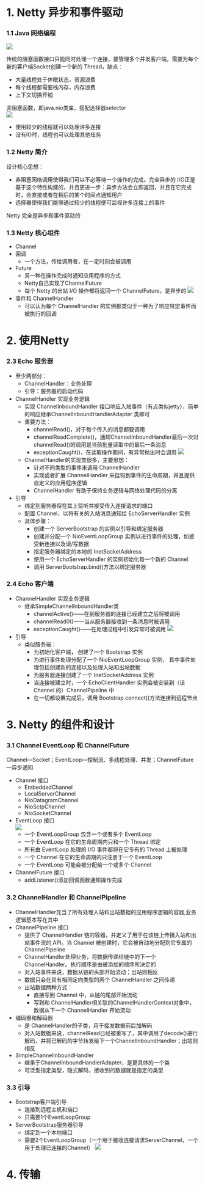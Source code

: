 # 1. Netty 异步和事件驱动

### 1.1 Java 网络编程
![](1-1.jpg)		

传统的阻塞函数接口只能同时处理一个连接，要管理多个并发客户端，需要为每个新的客户端Socket创建一个新的 Thread，缺点：
- 大量线程处于休眠状态，资源浪费
- 每个线程都需要栈内存，内存浪费
- 上下文切换开销

非阻塞函数，即java.nio类库，搭配选择器selector 			
![](1-2.jpg)
- 使用较少的线程就可以处理许多连接
- 没有IO时，线程也可以处理其他任务

### 1.2 Netty 简介
设计核心思想：
- 非阻塞网络调用使得我们可以不必等待一个操作的完成。完全异步的 I/O正是基于这个特性构建的，并且更进一步：异步方法会立即返回，并且在它完成时，会直接或者在稍后的某个时间点通知用户
- 选择器使得我们能够通过较少的线程便可监视许多连接上的事件

Netty 完全是异步和事件驱动的

### 1.3 Netty 核心组件

- Channel
- 回调
	- 一个方法，传给调用者，在一定时刻会被调用
- Future
	- 另一种在操作完成时通知应用程序的方式
	- Netty自己实现了ChannelFuture
	- 每个 Netty 的出站 I/O 操作都将返回一个 ChannelFuture，是异步的
	![](1-3.jpg)
- 事件和 ChannelHandler
	- 可以认为每个 ChannelHandler 的实例都类似于一种为了响应特定事件而被执行的回调

# 2. 使用Netty

### 2.3 Echo 服务器
- 至少两部分：
	- ChannelHandler：业务处理
	- 引导：服务器的启动代码
- ChannelHandler 实现业务逻辑
	- 实现 ChannelInboundHandler 接口响应入站事件（有点类似jetty），简单的响应继承ChannelInboundHandlerAdapter 类即可
	- 重要方法：
		- channelRead()，对于每个传入的消息都要调用
		- channelReadComplete()，通知ChannelInboundHandler最后一次对channelRead()的调用是当前批量读取中的最后一条消息
		- exceptionCaught()，在读取操作期间，有异常抛出时会调用
		![](2-1.jpg)
	- ChannelHandler的实现类很多，主要思想：
		- 针对不同类型的事件来调用 ChannelHandler
		- 实现或者扩展 ChannelHandler 来挂钩到事件的生命周期，并且提供自定义的应用程序逻辑
		- ChannelHandler 有助于保持业务逻辑与网络处理代码的分离
- 引导
	- 绑定到服务器将在其上监听并接受传入连接请求的端口
	- 配置 Channel，以将有关的入站消息通知给 EchoServerHandler 实例
	- 具体步骤：
		- 创建一个 ServerBootstrap 的实例以引导和绑定服务器
		- 创建并分配一个 NioEventLoopGroup 实例以进行事件的处理，如接受新连接以及读/写数据
		- 指定服务器绑定的本地的 InetSocketAddress
		- 使用一个 EchoServerHandler 的实例初始化每一个新的 Channel
		- 调用 ServerBootstrap.bind()方法以绑定服务器

### 2.4 Echo 客户端

- ChannelHandler 实现业务逻辑
	- 继承SimpleChannelInboundHandler类
		- channelActive()——在到服务器的连接已经建立之后将被调用
		- channelRead0()——当从服务器接收到一条消息时被调用
		- exceptionCaught()——在处理过程中引发异常时被调用
		![](2-2.jpg)
- 引导
	- 类似服务端：
		- 为初始化客户端， 创建了一个 Bootstrap 实例
		- 为进行事件处理分配了一个 NioEventLoopGroup 实例， 其中事件处理包括创建新的连接以及处理入站和出站数据
		- 为服务器连接创建了一个 InetSocketAddress 实例
		- 当连接被建立时，一个 EchoClientHandler 实例会被安装到（该 Channel 的）ChannelPipeline 中
		- 在一切都设置完成后，调用 Bootstrap.connect()方法连接到远程节点

# 3. Netty 的组件和设计

### 3.1 Channel EventLoop 和 ChannelFuture

Channel—Socket；EventLoop—控制流、多线程处理、并发；ChannelFuture—异步通知

- Channel 接口
	- EmbeddedChannel
	- LocalServerChannel
	- NioDatagramChannel
	- NioSctpChannel
	- NioSocketChannel
- EventLoop 接口								
	![](3-1.jpg)
	- 一个 EventLoopGroup 包含一个或者多个 EventLoop
	- 一个 EventLoop 在它的生命周期内只和一个 Thread 绑定
	- 所有由 EventLoop 处理的 I/O 事件都将在它专有的 Thread 上被处理
	- 一个 Channel 在它的生命周期内只注册于一个 EventLoop
	- 一个 EventLoop 可能会被分配给一个或多个 Channel
- ChannelFuture 接口
	- addListener()添加回调函数通知操作完成 

### 3.2 ChannelHandler 和 ChannelPipeline

- ChannelHandler充当了所有处理入站和出站数据的应用程序逻辑的容器,业务逻辑基本写在其中
- ChannelPipeline 接口
	- 提供了 ChannelHandler 链的容器，并定义了用于在该链上传播入站和出站事件流的 API。当 Channel 被创建时，它会被自动地分配到它专属的 ChannelPipeline
	- ChannelHandler处理业务，将数据传递给链中的下一个 ChannelHandler。执行顺序是由被添加的顺序所决定的
	- 对入站事件来说，数据从链的头部开始流动；出站则相反
	- 数据只会在具有相同定向类型的两个 ChannelHandler 之间传递
	- 出站数据两种方式：
		- 直接写到 Channel 中，从链的尾部开始流动
		- 写到和 ChannelHandler相关联的ChannelHandlerContext对象中，数据从下一个 ChannelHandler 开始流动
- 编码器和解码器
	- 是	ChannelHandler的子类，用于接发数据前后加解码
	- 对入站数据来说，channelRead已经被重写了，其中调用了decode()进行解码，并将已解码的字节转发给下一个ChannelInboundHandler；出站则相反
- SimpleChannelInboundHandler
	- 继承于ChannelInboundHandlerAdapter，是更具体的一个类
	- 可泛型指定类型，隐式解码，接收到的数据就是指定的类型

### 3.3 引导

- Bootstrap客户端引导
	- 连接到远程主机和端口
	- 只需要1个EventLoopGroup
- ServerBootstrap服务器引导
	- 绑定到一个本地端口
	- 需要2个EventLoopGroup（一个用于接收连接请求ServerChannel，一个用于处理已连接的Channel）
	![](3-2.jpg)

# 4. 传输